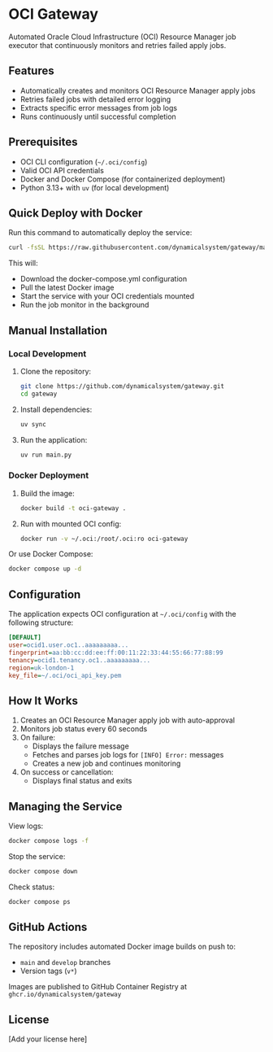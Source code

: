 # OCI Gateway

Automated Oracle Cloud Infrastructure (OCI) Resource Manager job executor that continuously monitors and retries failed apply jobs.

## Features

- Automatically creates and monitors OCI Resource Manager apply jobs
- Retries failed jobs with detailed error logging
- Extracts specific error messages from job logs
- Runs continuously until successful completion

## Prerequisites

- OCI CLI configuration (`~/.oci/config`)
- Valid OCI API credentials
- Docker and Docker Compose (for containerized deployment)
- Python 3.13+ with `uv` (for local development)

## Quick Deploy with Docker

Run this command to automatically deploy the service:

```bash
curl -fsSL https://raw.githubusercontent.com/dynamicalsystem/gateway/main/deploy.sh | bash
```

This will:
- Download the docker-compose.yml configuration
- Pull the latest Docker image
- Start the service with your OCI credentials mounted
- Run the job monitor in the background

## Manual Installation

### Local Development

1. Clone the repository:
   ```bash
   git clone https://github.com/dynamicalsystem/gateway.git
   cd gateway
   ```

2. Install dependencies:
   ```bash
   uv sync
   ```

3. Run the application:
   ```bash
   uv run main.py
   ```

### Docker Deployment

1. Build the image:
   ```bash
   docker build -t oci-gateway .
   ```

2. Run with mounted OCI config:
   ```bash
   docker run -v ~/.oci:/root/.oci:ro oci-gateway
   ```

Or use Docker Compose:
```bash
docker compose up -d
```

## Configuration

The application expects OCI configuration at `~/.oci/config` with the following structure:

```ini
[DEFAULT]
user=ocid1.user.oc1..aaaaaaaaa...
fingerprint=aa:bb:cc:dd:ee:ff:00:11:22:33:44:55:66:77:88:99
tenancy=ocid1.tenancy.oc1..aaaaaaaaa...
region=uk-london-1
key_file=~/.oci/oci_api_key.pem
```

## How It Works

1. Creates an OCI Resource Manager apply job with auto-approval
2. Monitors job status every 60 seconds
3. On failure:
   - Displays the failure message
   - Fetches and parses job logs for `[INFO] Error:` messages
   - Creates a new job and continues monitoring
4. On success or cancellation:
   - Displays final status and exits

## Managing the Service

View logs:
```bash
docker compose logs -f
```

Stop the service:
```bash
docker compose down
```

Check status:
```bash
docker compose ps
```

## GitHub Actions

The repository includes automated Docker image builds on push to:
- `main` and `develop` branches
- Version tags (`v*`)

Images are published to GitHub Container Registry at `ghcr.io/dynamicalsystem/gateway`

## License

[Add your license here]